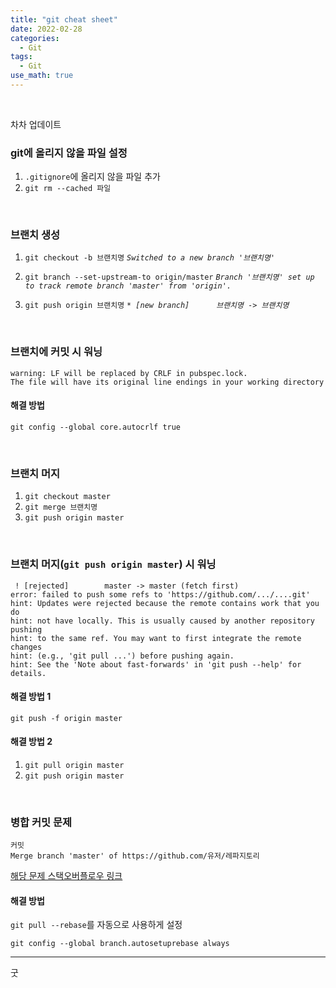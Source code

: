 ```yaml
---
title: "git cheat sheet"
date: 2022-02-28
categories:
  - Git
tags:
  - Git
use_math: true
---
```

<br>

차차 업데이트
<br>

### git에 올리지 않을 파일 설정

1. `.gitignore`에 올리지 않을 파일 추가
2. `git rm --cached 파일`

<br>

### 브랜치 생성

1. `git checkout -b 브랜치명`
   _`Switched to a new branch '브랜치명'`_

2. `git branch --set-upstream-to origin/master`
   _`Branch '브랜치명' set up to track remote branch 'master' from 'origin'.`_

3. `git push origin 브랜치명`
    _`* [new branch]      브랜치명 -> 브랜치명`_

<br>

### 브랜치에 커밋 시 워닝
```
warning: LF will be replaced by CRLF in pubspec.lock.
The file will have its original line endings in your working directory
```

#### 해결 방법
```
git config --global core.autocrlf true
```

<br>

### 브랜치 머지

1. `git checkout master`
2. `git merge 브랜치명`
3. `git push origin master`

<br>

### 브랜치 머지(`git push origin master`) 시 워닝
```
 ! [rejected]        master -> master (fetch first)
error: failed to push some refs to 'https://github.com/.../....git'
hint: Updates were rejected because the remote contains work that you do
hint: not have locally. This is usually caused by another repository pushing
hint: to the same ref. You may want to first integrate the remote changes
hint: (e.g., 'git pull ...') before pushing again.
hint: See the 'Note about fast-forwards' in 'git push --help' for details.
```

#### 해결 방법 1
```
git push -f origin master
```

#### 해결 방법 2
1. `git pull origin master`
2. `git push origin master`

<br>

### 병합 커밋 문제
```
커밋
Merge branch 'master' of https://github.com/유저/레파지토리
```
[해당 문제 스택오버플로우 링크](https://stackoverflow.com/questions/7120199/github-merge-branch-master)

#### 해결 방법

`git pull --rebase`를 자동으로 사용하게 설정
```
git config --global branch.autosetuprebase always
```

---

굿  
<br>

